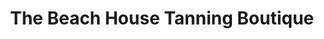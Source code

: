 ---
title: "The Beach House Tanning Boutique"
url: /elizabethtown/the-beach-house-tanning-boutique/
shop: Kosmetik
---